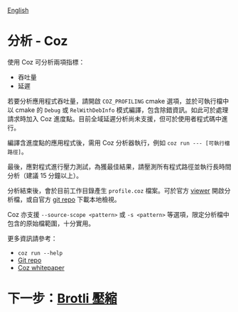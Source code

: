 [English](/ENG/ENG-15-Coz)

# 分析 - Coz

使用 Coz 可分析兩項指標：

* 吞吐量
* 延遲

若要分析應用程式吞吐量，請開啟 `COZ_PROFILING` cmake 選項，並於可執行檔中以 cmake 的 `Debug` 或 `RelWithDebInfo` 模式編譯，包含除錯資訊。如此可於處理請求時加入 Coz 進度點。目前全域延遲分析尚未支援，但可於使用者程式碼中進行。

編譯含進度點的應用程式後，需用 Coz 分析器執行，例如 `coz run --- [可執行檔路徑]`。

最後，應對程式進行壓力測試，為獲最佳結果，請壓測所有程式路徑並執行長時間分析（建議 15 分鐘以上）。

分析結束後，會於目前工作目錄產生 `profile.coz` 檔案。可於官方 [viewer](https://plasma-umass.org/coz/) 開啟分析檔，或自官方 [git repo](https://github.com/plasma-umass/coz) 下載本地檢視。

Coz 亦支援 `--source-scope <pattern>` 或 `-s <pattern>` 等選項，限定分析檔中包含的原始檔範圍，十分實用。

更多資訊請參考：

- `coz run --help`
- [Git repo](https://github.com/plasma-umass/coz)
- [Coz whitepaper](https://arxiv.org/pdf/1608.03676v1.pdf)

# 下一步：[Brotli 壓縮](/CHN/CHN-16-Brotli压缩)
